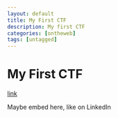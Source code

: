 ```yaml
---
layout: default
title: My First CTF
description: My first CTF
categories: [ontheweb]
tags: [untagged]
---
```


# My First CTF

[link]()

Maybe embed here, like on LinkedIn
